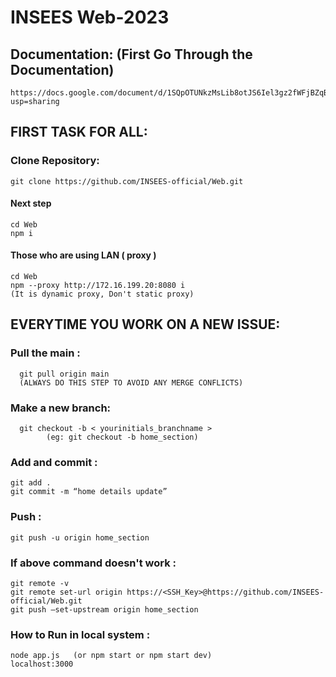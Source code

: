 # INSEES Web-2023

## Documentation: (First Go Through the Documentation)
    https://docs.google.com/document/d/1SQpOTUNkzMsLib8otJS6Iel3gz2fWFjBZqB3bojE16w/edit?usp=sharing

## FIRST TASK FOR ALL: 
	
  ### Clone Repository: 
    git clone https://github.com/INSEES-official/Web.git
    
  #### Next step
    cd Web
    npm i  
    
  #### Those who are using LAN ( proxy )
    cd Web
    npm --proxy http://172.16.199.20:8080 i 
    (It is dynamic proxy, Don't static proxy)

## EVERYTIME YOU WORK ON A NEW ISSUE:

### Pull the main : 
      git pull origin main 
      (ALWAYS DO THIS STEP TO AVOID ANY MERGE CONFLICTS)
      
### Make a new branch: 
	  git checkout -b < yourinitials_branchname >
			(eg: git checkout -b home_section)
### Add and commit : 
    git add .
    git commit -m “home details update”
    
### Push : 
    git push -u origin home_section

### If above command doesn't work :
    git remote -v 
    git remote set-url origin https://<SSH_Key>@https://github.com/INSEES-official/Web.git
    git push –set-upstream origin home_section

### How to Run in local system : 
    node app.js   (or npm start or npm start dev)
    localhost:3000
